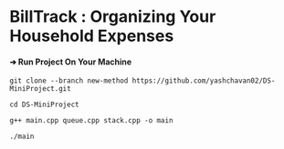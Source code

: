 # BillTrack : Organizing Your Household Expenses

#### ➜ Run Project On Your Machine

```
git clone --branch new-method https://github.com/yashchavan02/DS-MiniProject.git
```
```
cd DS-MiniProject
```

```
g++ main.cpp queue.cpp stack.cpp -o main
```

```
./main
```

